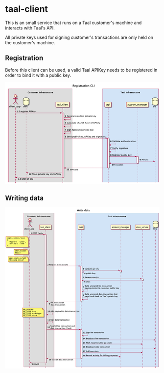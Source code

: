 # taal-client
This is an small service that runs on a Taal customer's machine and interacts with Taal's API.

All private keys used for signing customer's transactions are only held on the customer's machine.

## Registration

Before this client can be used, a valid Taal APIKey needs to be registered in order to bind it with a public key.

![Register sequence](./assets/register.png)


## Writing data

![Writing sequence](./assets/write.png)
